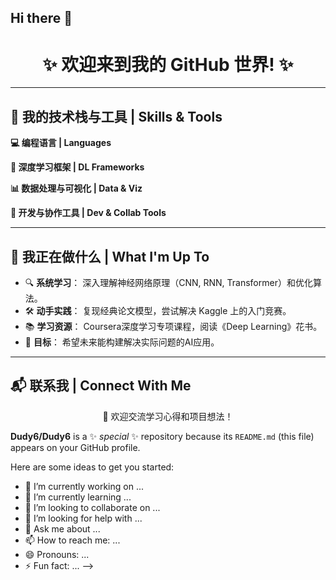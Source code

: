 ## Hi there 👋

<h1 align="center">✨ 欢迎来到我的 GitHub 世界! ✨</h1>
<p align="center">
  
</p>

<p align="center">
  
</p>

---

## 🧠 我的技术栈与工具 | Skills & Tools

**💻 编程语言 | Languages**
<p>
  
  
</p>

**🤖 深度学习框架 | DL Frameworks**
<p>
  
  
  
  
</p>

**📊 数据处理与可视化 | Data & Viz**
<p>
  
  
  
  
</p>

**🧰 开发与协作工具 | Dev & Collab Tools**
<p>
  
  
  
  
</p>

---

## 🚀 我正在做什么 | What I'm Up To

*   🔍 **系统学习**： 深入理解神经网络原理（CNN, RNN, Transformer）和优化算法。
*   🛠️ **动手实践**： 复现经典论文模型，尝试解决 Kaggle 上的入门竞赛。
*   📚 **学习资源**： Coursera深度学习专项课程，阅读《Deep Learning》花书。
*   🌱 **目标**： 希望未来能构建解决实际问题的AI应用。

---

## 📬 联系我 | Connect With Me

<p>
  <!-- 替换成你的邮箱 -->
  <a href="mailto:你的邮箱地址@gmail.com">
      
  </a>
  <!-- 替换成你的LinkedIn链接 (如果有的话) -->
  <a href="https://www.linkedin.com/in/你的LinkedIn账号/">
      
  </a>
  <!-- 替换成你的个人博客/技术博客链接 (如果有的话) -->
  <a href="https://你的个人博客链接">
      
  </a>
</p>

<p align="center">
  🤝 欢迎交流学习心得和项目想法！
</p>

**Dudy6/Dudy6** is a ✨ _special_ ✨ repository because its `README.md` (this file) appears on your GitHub profile.

Here are some ideas to get you started:

- 🔭 I’m currently working on ...
- 🌱 I’m currently learning ...
- 👯 I’m looking to collaborate on ...
- 🤔 I’m looking for help with ...
- 💬 Ask me about ...
- 📫 How to reach me: ...
- 😄 Pronouns: ...
- ⚡ Fun fact: ...
-->
